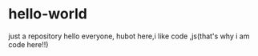 # hello-world
just a repository
hello everyone,
hubot here,i like code ,js(that's why i am code here!!)
